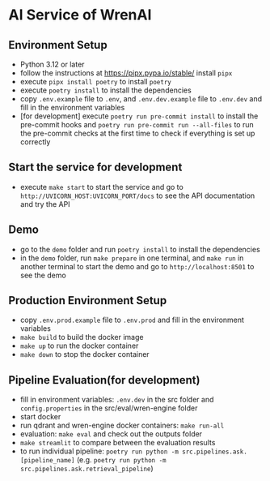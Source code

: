 # AI Service of WrenAI

## Environment Setup

- Python 3.12 or later 
- follow the instructions at https://pipx.pypa.io/stable/ install `pipx`
- execute `pipx install poetry` to install `poetry`
- execute `poetry install` to install the dependencies
- copy `.env.example` file to `.env`, and `.env.dev.example` file to `.env.dev` and fill in the environment variables
- [for development] execute `poetry run pre-commit install` to install the pre-commit hooks and `poetry run pre-commit run --all-files` to run the pre-commit checks at the first time to check if everything is set up correctly

## Start the service for development

- execute `make start` to start the service and go to `http://UVICORN_HOST:UVICORN_PORT/docs` to see the API documentation and try the API

## Demo

- go to the `demo` folder and run `poetry install` to install the dependencies
- in the `demo` folder, run `make prepare` in one terminal, and `make run` in another terminal to start the demo and go to `http://localhost:8501` to see the demo

## Production Environment Setup

- copy `.env.prod.example` file to `.env.prod` and fill in the environment variables
- `make build` to build the docker image
- `make up` to run the docker container
- `make down` to stop the docker container

## Pipeline Evaluation(for development)

- fill in environment variables: `.env.dev` in the src folder and `config.properties` in the src/eval/wren-engine folder
- start docker
- run qdrant and wren-engine docker containers: `make run-all`
- evaluation: `make eval` and check out the outputs folder
- `make streamlit` to compare between the evaluation results
- to run individual pipeline: `poetry run python -m src.pipelines.ask.[pipeline_name]` (e.g. `poetry run python -m src.pipelines.ask.retrieval_pipeline`)
